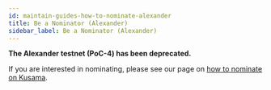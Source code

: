 ```yaml
---
id: maintain-guides-how-to-nominate-alexander
title: Be a Nominator (Alexander)
sidebar_label: Be a Nominator (Alexander)
---
```


**The Alexander testnet (PoC-4) has been deprecated.**

If you are interested in nominating, please see our page on
[how to nominate on Kusama](maintain-guides-how-to-nominate-kusama).

<!-- No update needed -->
